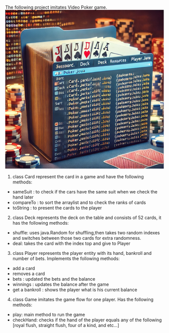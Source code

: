 The following project imitates Video Poker game.
![Poker Video Game](poker.png)
1) class Card represent the card in a game and have the following methods: 
- sameSuit : to check if the cars have the same suit when we check the hand later
- compareTo : to sort the arraylist and to check the ranks of cards
- toString : to present the cards to the player

2) class Deck represents the deck on the table and consists of 52 cards, it has the following methods:
- shuffle: uses java.Random for shuffling,then takes two random indexes and switches between those two cards for extra randomness.
- deal: takes the card with the index top and give to Player

3) class Player represents the player entity with its hand, bankroll and number of bets. Implements the following methods:
- add a card
- removes a card
- bets : updated the bets and the balance
- winnings : updates the balance after the game
- get a bankroll : shows the player what is his current balance

4) class Game imitates the game flow for one player. Has the following methods:
- play: main method to run the game
- checkHand: checks if the hand of the player equals any of the following [royal flush, straight flush, four of a kind, and etc...]
